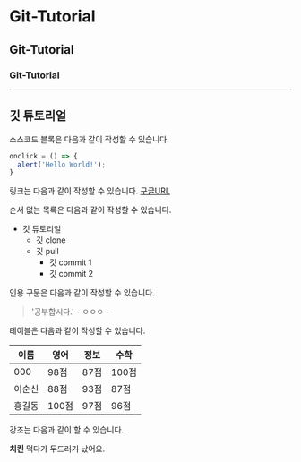 # Git-Tutorial
## Git-Tutorial
### Git-Tutorial
-----------------
## 깃 튜토리얼
소스코드 블록은 다음과 같이 작성할 수 있습니다.
```JavaScript
onclick = () => {
  alert('Hello World!');
}
```
링크는 다음과 같이 작성할 수 있습니다.
[구글URL](https://google.com)

순서 없는 목록은 다음과 같이 작성할 수 있습니다.
* 깃 튜토리얼
  * 깃 clone
  * 깃 pull
    * 깃 commit 1
    * 깃 commit 2
    
인용 구문은 다음과 같이 작성할 수 있습니다.
> '공부합시다.' - ㅇㅇㅇ - 

테이블은 다음과 같이 작성할 수 있습니다.

이름|영어|정보|수학
---|---|---|---|
000|98점|87점|100점|
이순신|88점|93점|87점|
홍길동|100점|97점|96점|

강조는 다음과 같이 할 수 있습니다.

**치킨** 먹다가 ~~두드러기~~ 났어요.
